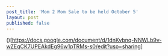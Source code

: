 ```yaml
---
post_title: 'Mom 2 Mom Sale to be held October 5'
layout: post
published: false
---
```


()[https://docs.google.com/document/d/1dnKvbnq-NNWLb9v-wZEqCK7UPEAkdEg96w1pTRMs-s0/edit?usp=sharing]
